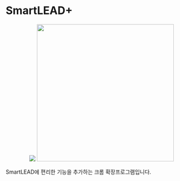 # SmartLEAD+

<div align="center">
   <img src="https://github.com/PortalCube/SmartLEAD-Plus/assets/35104213/6bb7cb48-dba7-4b81-b29d-9f8a235a5591" />
   <img src="https://github.com/PortalCube/SmartLEAD-Plus/assets/35104213/dc2d2b84-a277-428f-9126-c3789739964b" width="360" />
</div>

SmartLEAD에 편리한 기능을 추가하는 크롬 확장프로그램입니다.
